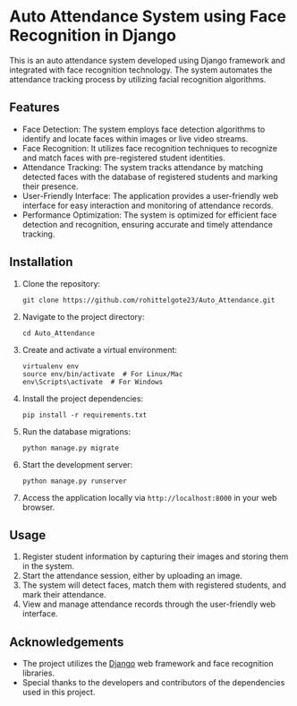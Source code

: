 # Auto Attendance System using Face Recognition in Django

This is an auto attendance system developed using Django framework and integrated with face recognition technology. The system automates the attendance tracking process by utilizing facial recognition algorithms.

## Features

- Face Detection: The system employs face detection algorithms to identify and locate faces within images or live video streams.
- Face Recognition: It utilizes face recognition techniques to recognize and match faces with pre-registered student identities.
- Attendance Tracking: The system tracks attendance by matching detected faces with the database of registered students and marking their presence.
- User-Friendly Interface: The application provides a user-friendly web interface for easy interaction and monitoring of attendance records.
- Performance Optimization: The system is optimized for efficient face detection and recognition, ensuring accurate and timely attendance tracking.

## Installation

1. Clone the repository:

   ```shell
   git clone https://github.com/rohittelgote23/Auto_Attendance.git
   ```

2. Navigate to the project directory:

   ```shell
   cd Auto_Attendance
   ```

3. Create and activate a virtual environment:

   ```shell
   virtualenv env
   source env/bin/activate  # For Linux/Mac
   env\Scripts\activate  # For Windows
   ```

4. Install the project dependencies:

   ```shell
   pip install -r requirements.txt
   ```

5. Run the database migrations:

   ```shell
   python manage.py migrate
   ```

6. Start the development server:

   ```shell
   python manage.py runserver
   ```

7. Access the application locally via `http://localhost:8000` in your web browser.

## Usage

1. Register student information by capturing their images and storing them in the system.
2. Start the attendance session, either by uploading an image.
3. The system will detect faces, match them with registered students, and mark their attendance.
4. View and manage attendance records through the user-friendly web interface.

## Acknowledgements

- The project utilizes the [Django](https://www.djangoproject.com/) web framework and face recognition libraries.
- Special thanks to the developers and contributors of the dependencies used in this project.
